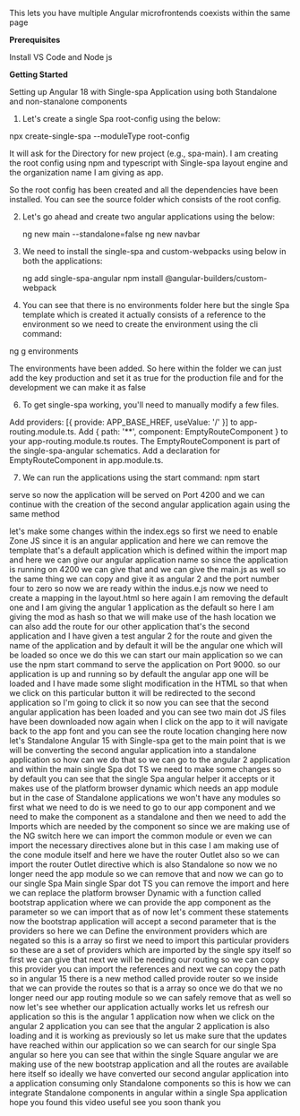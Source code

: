 
This lets you have multiple Angular microfrontends coexists within the same page

**Prerequisites**

Install VS Code and Node js

**Getting Started**

Setting up Angular 18 with Single-spa Application using both Standalone and non-stanalone components

1. Let's create a single Spa root-config using the below:

npx create-single-spa --moduleType root-config

It will ask for the Directory for new project (e.g., spa-main). I am creating the root config using npm and typescript with Single-spa layout engine
and the organization name I am giving as app.

So the root config has been created and all the dependencies have been installed. You can see the source folder which consists of the root config.

2. Let's go ahead and create two angular applications using the below:
   
   ng new main --standalone=false
   ng new navbar
   
3. We need to install the single-spa and custom-webpacks using below in both the applications:

   ng add single-spa-angular
   npm install @angular-builders/custom-webpack

4. You can see that there is no environments folder here but the single Spa template which is created it actually consists of a reference to the environment so we need to create the environment using the cli command:
   
ng g environments

The environments have been added. So here within the folder we can just add the key production and set it as true for the production file and for the development we can make it as false 

6. To get single-spa working, you'll need to manually modify a few files.

Add providers: [{ provide: APP_BASE_HREF, useValue: '/' }] to app-routing.module.ts.
Add { path: '**', component: EmptyRouteComponent } to your app-routing.module.ts routes. The EmptyRouteComponent is part of the single-spa-angular schematics. Add a declaration for EmptyRouteComponent in app.module.ts. 

7. We can run the applications using the start command:
   npm start
   
serve
so now the application will be served on
Port 4200
and we can continue with the creation of
the second angular application again
using the same method

let's make some changes within the
index.egs
so first we need to enable Zone JS since
it is an angular application
and here we can remove the template
that's a default application which is
defined within the import map
and here
we can give our angular application name
so since the application is running on
4200 we can give that and we can give
the main.js as well
so the same thing we can copy and
give it as angular 2 and the port number
four to zero
so now we are ready within the
indus.e.js
now we need to create a mapping in the
layout.html so here again I am removing
the
default one
and I am giving the angular 1
application as the default
so here I am giving the
mod as hash
so that we will make use of the hash
location
we can also add the
route for our other application that's
the second application
and I have given a test angular 2 for
the route and given the name of the
application and by default it will be
the angular one which will be loaded so
once we do this we can start our main
application
so we can use the npm start command
to serve the application on Port 9000.
so our application is up and running so
by default the angular app one will be
loaded and I have made some slight
modification in the HTML so that when we
click on this particular button it will
be redirected to the second application
so I'm going to click it so now you can
see that the second angular application
has been loaded
and you can see two main dot JS files
have been downloaded
now again when I click on the app to it
will navigate back to the app font and
you can see the
route location changing here now let's
Standalone Angular 15 with Single-spa
get to the main point that is we will be
converting the second angular
application into a standalone
application so how can we do that so we
can go to the angular 2 application
and within the main single Spa dot TS
we need to make some changes so by
default you can see that the single Spa
angular helper
it accepts or it makes use of the
platform browser dynamic which needs an
app module but in the case of Standalone
applications
we won't have any modules so first what
we need to do is we need to go to our
app component
and we need to make the
component as a standalone
and then we need to add the Imports
which are needed by the component so
since we are making use of the NG switch
here
we can import the common module
or even we can import the necessary
directives alone but in this case I am
making use of the cone module itself
and here we have the router Outlet also
so we can import the
router Outlet directive which is also
Standalone so now we no longer need the
app module so we can remove that
and
now we can go to our
single Spa Main single Spar dot TS you
can remove the import
and here we can replace the
platform browser Dynamic with
a function called bootstrap application
where we can provide the app component
as the parameter
so
we can import that as of now let's
comment these statements
now the bootstrap application will
accept a second parameter that is the
providers
so here we can Define the environment
providers which are negated
so this is a array
so first we need to import this
particular
providers so these are a set of
providers which are imported by the
single spy itself so first we can give
that
next we will be needing our routing so
we can copy
this provider
you can import
the references and next we can
copy the path
so in angular 15 there is a
new method called provide router
so we inside that we can provide the
routes
so that is a
array
so once we do that
we no longer need our
app routing module so we can safely
remove that as well
so
now
let's see whether our application
actually works
let us refresh our application
so this is the angular 1 application now
when we click on the angular 2
application
you can see that the angular 2
application is also loading and it is
working as previously so let us make
sure that the updates have reached
within our
application
so we can search for our
single Spa angular so here you can see
that within the single Square angular
we are making use of the new
bootstrap application and all the routes
are available here itself so
ideally we have converted our second
angular application into a application
consuming only Standalone components so
this is how we can integrate Standalone
components in angular within a single
Spa application hope you found this
video useful see you soon thank you
